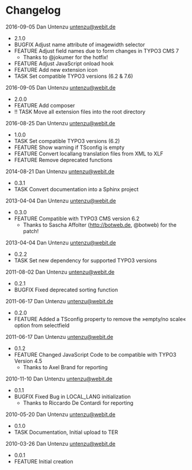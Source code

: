 Changelog
=========

2016-09-05 Dan Untenzu <untenzu@webit.de>

  * 2.1.0
  * BUGFIX Adjust name attribute of imagewidth selector
  * FEATURE Adjust field names due to form changes in TYPO3 CMS 7
    * Thanks to @jokumer for the hotfix!
  * FEATURE Adjust JavaScript onload hook
  * FEATURE Add new extension icon
  * TASK Set compatible TYPO3 versions (6.2 & 7.6)

2016-09-05 Dan Untenzu <untenzu@webit.de>

  * 2.0.0
  * FEATURE Add composer
  * !! TASK Move all extension files into the root directory

2016-08-25 Dan Untenzu <untenzu@webit.de>

  * 1.0.0
  * TASK Set compatible TYPO3 versions (6.2)
  * FEATURE Show warning if TSconfig is empty
  * FEATURE Convert locallang translation files from XML to XLF
  * FEATURE Remove deprecated functions

2014-08-21 Dan Untenzu <untenzu@webit.de>

  * 0.3.1
  * TASK Convert documentation into a Sphinx project

2013-04-04 Dan Untenzu <untenzu@webit.de>

  * 0.3.0
  * FEATURE Compatible with TYPO3 CMS version 6.2
    * Thanks to Sascha Affolter (http://botweb.de, @botweb) for the patch!

2013-04-04 Dan Untenzu <untenzu@webit.de>

  * 0.2.2
  * TASK Set new dependency for supported TYPO3 versions

2011-08-02 Dan Untenzu <untenzu@webit.de>

  * 0.2.1
  * BUGFIX Fixed deprecated sorting function

2011-06-17 Dan Untenzu <untenzu@webit.de>

  * 0.2.0
  * FEATURE Added a TSconfig property to remove the »empty/no scale« option from selectfield

2011-06-17 Dan Untenzu <untenzu@webit.de>

  * 0.1.2
  * FEATURE Changed JavaScript Code to be compatible with TYPO3 Version 4.5
    * Thanks to Axel Brand for reporting

2010-11-10 Dan Untenzu <untenzu@webit.de>

  * 0.1.1
  * BUGFIX Fixed Bug in LOCAL_LANG initialization
    * Thanks to Riccardo De Contardi for reporting

2010-05-20 Dan Untenzu <untenzu@webit.de>

  * 0.1.0
  * TASK Documentation, Initial upload to TER

2010-03-26 Dan Untenzu <untenzu@webit.de>

  * 0.0.1
  * FEATURE Initial creation
